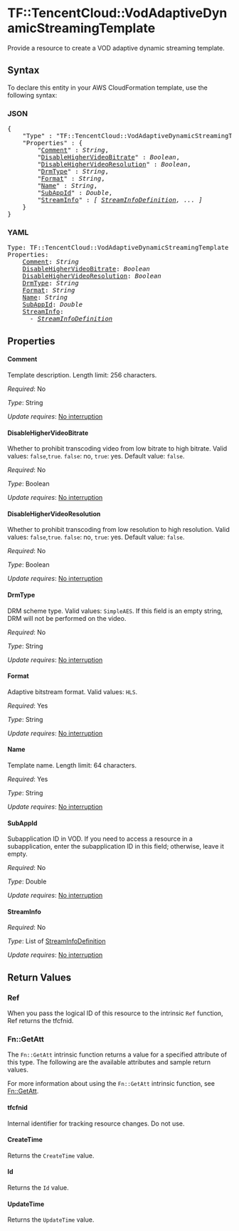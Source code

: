 # TF::TencentCloud::VodAdaptiveDynamicStreamingTemplate

Provide a resource to create a VOD adaptive dynamic streaming template.

## Syntax

To declare this entity in your AWS CloudFormation template, use the following syntax:

### JSON

<pre>
{
    "Type" : "TF::TencentCloud::VodAdaptiveDynamicStreamingTemplate",
    "Properties" : {
        "<a href="#comment" title="Comment">Comment</a>" : <i>String</i>,
        "<a href="#disablehighervideobitrate" title="DisableHigherVideoBitrate">DisableHigherVideoBitrate</a>" : <i>Boolean</i>,
        "<a href="#disablehighervideoresolution" title="DisableHigherVideoResolution">DisableHigherVideoResolution</a>" : <i>Boolean</i>,
        "<a href="#drmtype" title="DrmType">DrmType</a>" : <i>String</i>,
        "<a href="#format" title="Format">Format</a>" : <i>String</i>,
        "<a href="#name" title="Name">Name</a>" : <i>String</i>,
        "<a href="#subappid" title="SubAppId">SubAppId</a>" : <i>Double</i>,
        "<a href="#streaminfo" title="StreamInfo">StreamInfo</a>" : <i>[ <a href="streaminfodefinition.md">StreamInfoDefinition</a>, ... ]</i>
    }
}
</pre>

### YAML

<pre>
Type: TF::TencentCloud::VodAdaptiveDynamicStreamingTemplate
Properties:
    <a href="#comment" title="Comment">Comment</a>: <i>String</i>
    <a href="#disablehighervideobitrate" title="DisableHigherVideoBitrate">DisableHigherVideoBitrate</a>: <i>Boolean</i>
    <a href="#disablehighervideoresolution" title="DisableHigherVideoResolution">DisableHigherVideoResolution</a>: <i>Boolean</i>
    <a href="#drmtype" title="DrmType">DrmType</a>: <i>String</i>
    <a href="#format" title="Format">Format</a>: <i>String</i>
    <a href="#name" title="Name">Name</a>: <i>String</i>
    <a href="#subappid" title="SubAppId">SubAppId</a>: <i>Double</i>
    <a href="#streaminfo" title="StreamInfo">StreamInfo</a>: <i>
      - <a href="streaminfodefinition.md">StreamInfoDefinition</a></i>
</pre>

## Properties

#### Comment

Template description. Length limit: 256 characters.

_Required_: No

_Type_: String

_Update requires_: [No interruption](https://docs.aws.amazon.com/AWSCloudFormation/latest/UserGuide/using-cfn-updating-stacks-update-behaviors.html#update-no-interrupt)

#### DisableHigherVideoBitrate

Whether to prohibit transcoding video from low bitrate to high bitrate. Valid values: `false`,`true`. `false`: no, `true`: yes. Default value: `false`.

_Required_: No

_Type_: Boolean

_Update requires_: [No interruption](https://docs.aws.amazon.com/AWSCloudFormation/latest/UserGuide/using-cfn-updating-stacks-update-behaviors.html#update-no-interrupt)

#### DisableHigherVideoResolution

Whether to prohibit transcoding from low resolution to high resolution. Valid values: `false`,`true`. `false`: no, `true`: yes. Default value: `false`.

_Required_: No

_Type_: Boolean

_Update requires_: [No interruption](https://docs.aws.amazon.com/AWSCloudFormation/latest/UserGuide/using-cfn-updating-stacks-update-behaviors.html#update-no-interrupt)

#### DrmType

DRM scheme type. Valid values: `SimpleAES`. If this field is an empty string, DRM will not be performed on the video.

_Required_: No

_Type_: String

_Update requires_: [No interruption](https://docs.aws.amazon.com/AWSCloudFormation/latest/UserGuide/using-cfn-updating-stacks-update-behaviors.html#update-no-interrupt)

#### Format

Adaptive bitstream format. Valid values: `HLS`.

_Required_: Yes

_Type_: String

_Update requires_: [No interruption](https://docs.aws.amazon.com/AWSCloudFormation/latest/UserGuide/using-cfn-updating-stacks-update-behaviors.html#update-no-interrupt)

#### Name

Template name. Length limit: 64 characters.

_Required_: Yes

_Type_: String

_Update requires_: [No interruption](https://docs.aws.amazon.com/AWSCloudFormation/latest/UserGuide/using-cfn-updating-stacks-update-behaviors.html#update-no-interrupt)

#### SubAppId

Subapplication ID in VOD. If you need to access a resource in a subapplication, enter the subapplication ID in this field; otherwise, leave it empty.

_Required_: No

_Type_: Double

_Update requires_: [No interruption](https://docs.aws.amazon.com/AWSCloudFormation/latest/UserGuide/using-cfn-updating-stacks-update-behaviors.html#update-no-interrupt)

#### StreamInfo

_Required_: No

_Type_: List of <a href="streaminfodefinition.md">StreamInfoDefinition</a>

_Update requires_: [No interruption](https://docs.aws.amazon.com/AWSCloudFormation/latest/UserGuide/using-cfn-updating-stacks-update-behaviors.html#update-no-interrupt)

## Return Values

### Ref

When you pass the logical ID of this resource to the intrinsic `Ref` function, Ref returns the tfcfnid.

### Fn::GetAtt

The `Fn::GetAtt` intrinsic function returns a value for a specified attribute of this type. The following are the available attributes and sample return values.

For more information about using the `Fn::GetAtt` intrinsic function, see [Fn::GetAtt](https://docs.aws.amazon.com/AWSCloudFormation/latest/UserGuide/intrinsic-function-reference-getatt.html).

#### tfcfnid

Internal identifier for tracking resource changes. Do not use.

#### CreateTime

Returns the <code>CreateTime</code> value.

#### Id

Returns the <code>Id</code> value.

#### UpdateTime

Returns the <code>UpdateTime</code> value.

